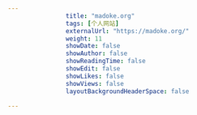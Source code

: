 ---
                title: "madoke.org"
                tags: [个人网站]
                externalUrl: "https://madoke.org/"
                weight: 11
                showDate: false
                showAuthor: false
                showReadingTime: false
                showEdit: false
                showLikes: false
                showViews: false
                layoutBackgroundHeaderSpace: false
                ---

